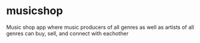 # musicshop
Music shop app where music producers of all genres as well as artists of all genres can buy, sell, and connect with eachother
